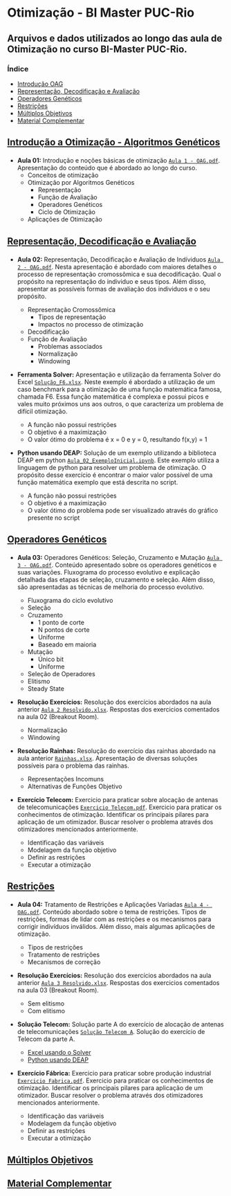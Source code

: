 # Otimização - BI Master PUC-Rio
## Arquivos e dados utilizados ao longo das aula de Otimização no curso BI-Master PUC-Rio.

### Índice
  
- [Introdução OAG](#introducao-oag)
- [Representação, Decodificação e Avaliação](#represent-decod-avaliacao)
- [Operadores Genéticos](#operadores)
- [Restrições](#restricao)
- [Múltiplos Objetivos](#multi-obj)
- [Material Complementar](#complementar)

<h2 id="introducao-oag">
  
[Introdução a Otimização - Algoritmos Genéticos](https://github.com/FelipeBorgesC/Otimizacao/tree/main/Aula%201%20-%20Conceitos%20B%C3%A1sicos%20Otimiza%C3%A7%C3%A3o)
  
</h2>

  - **Aula 01:** Introdução e noções básicas de otimização [`Aula 1 - OAG.pdf`](https://github.com/FelipeBorgesC/Otimizacao/blob/main/Aula%201%20-%20Conceitos%20B%C3%A1sicos%20Otimiza%C3%A7%C3%A3o/Aula%201%20-%20OAG.pdf). Apresentação do conteúdo que é abordado ao longo do curso.
    - Conceitos de otimização
    - Otimização por Algoritmos Genéticos 
      - Representação
      - Função de Avaliação
      - Operadores Genéticos
      - Ciclo de Otimização
    - Aplicações de Otimização


<h2 id="represent-decod-avaliacao">
  
[Representação, Decodificação e Avaliação](https://github.com/FelipeBorgesC/Otimizacao/tree/main/Aula%202%20-%20Respresenta%C3%A7%C3%A3o%2C%20Decodifica%C3%A7%C3%A3o%20e%20Avalia%C3%A7%C3%A3o)
  
</h2>

  - **Aula 02:** Representação, Decodificação e Avaliação de Indíviduos [`Aula 2 - OAG.pdf`](https://github.com/FelipeBorgesC/Otimizacao/blob/main/Aula%202%20-%20Respresenta%C3%A7%C3%A3o%2C%20Decodifica%C3%A7%C3%A3o%20e%20Avalia%C3%A7%C3%A3o/Aula%202%20-%20OAG.pdf). Nesta apresentação é abordado com maiores detalhes o processo de representação cromossômica e sua decodificação. Qual o propósito na representação do individuo e seus tipos. Além disso, apresentar as possíveis formas de avaliação dos individuos e o seu propósito.
  
    - Representação Cromossômica
      - Tipos de representação
      - Impactos no processo de otimização
    - Decodificação     
    - Função de Avaliação
      - Problemas associados
      - Normalização
      - Windowing


  - **Ferramenta Solver:** Apresentação e utilização da ferramenta Solver do Excel [`Solução_F6.xlsx`](https://github.com/FelipeBorgesC/Otimizacao/blob/main/Aula%202%20-%20Respresenta%C3%A7%C3%A3o%2C%20Decodifica%C3%A7%C3%A3o%20e%20Avalia%C3%A7%C3%A3o/Excel%20-%20Solver/Solu%C3%A7%C3%A3o_F6.xlsx). Neste exemplo é abordado a utilização de um caso benchmark para a otimização de uma função matemática famosa, chamada F6. Essa função matemática é complexa e possui picos e vales muito próximos uns aos outros, o que caracteriza um problema de difícil otimização.

    - A função não possui restrições
    - O objetivo é a maximização
    - O valor ótimo do problema é x = 0 e y = 0, resultando f(x,y) = 1


- **Python usando DEAP:** Solução de um exemplo utilizando a biblioteca DEAP em python [`Aula_02_ExemploInicial.ipynb`](https://github.com/FelipeBorgesC/Otimizacao/blob/main/Aula%202%20-%20Respresenta%C3%A7%C3%A3o%2C%20Decodifica%C3%A7%C3%A3o%20e%20Avalia%C3%A7%C3%A3o/Python%20-%20DEAP/Aula_02_ExemploInicial.ipynb). Este exemplo utiliza a linguagem de python para resolver um problema de otimização. O propósito desse exercício é encontrar o maior valor possível de uma função matemática exemplo que está descrita no script. 

    - A função não possui restrições
    - O objetivo é a maximização
    - O valor ótimo do problema pode ser visualizado através do gráfico presente no script


<h2 id="operadores">
  
[Operadores Genéticos](https://github.com/FelipeBorgesC/Otimizacao/tree/main/Aula%203%20-%20Operadores%20Gen%C3%A9ticos)
  
</h2>

 - **Aula 03:** Operadores Genéticos: Seleção, Cruzamento e Mutação [`Aula 3 - OAG.pdf`](https://github.com/FelipeBorgesC/Otimizacao/blob/main/Aula%203%20-%20Operadores%20Gen%C3%A9ticos/Aula%203%20-%20OAG.pdf). Conteúdo apresentado sobre os operadores genéticos e suas variações. Fluxograma do processo evolutivo e explicação detalhada das etapas de seleção, cruzamento e seleção. Além disso, são apresentadas as técnicas de melhoria do processo evolutivo.
 
    - Fluxograma do ciclo evolutivo      
    - Seleção
    - Cruzamento
      - 1 ponto de corte
      - N pontos de corte
      - Uniforme
      - Baseado em maioria
    - Mutação
      - Único bit
      - Uniforme
    - Seleção de Operadores
    - Elitismo
    - Steady State


 - **Resolução Exercícios:** Resolução dos exercícios abordados na aula anterior [`Aula 2 Resolvido.xlsx`](https://github.com/FelipeBorgesC/Otimizacao/blob/main/Aula%203%20-%20Operadores%20Gen%C3%A9ticos/Resolu%C3%A7%C3%A3o%20Aula%202/Aula%202%20Resolvido.xlsx). Respostas dos exercicios comentados na aula 02 (Breakout Room).
 
    - Normalização      
    - Windowing


 - **Resolução Rainhas:** Resolução do exercício das rainhas abordado na aula anterior [`Rainhas.xlsx`](https://github.com/FelipeBorgesC/Otimizacao/blob/main/Aula%203%20-%20Operadores%20Gen%C3%A9ticos/Resolu%C3%A7%C3%A3o%20Rainhas/Rainhas.xlsx). Apresentação de diversas soluções possíveis para o problema das rainhas.
 
    - Representações Incomuns     
    - Alternativas de Funções Objetivo

- **Exercício Telecom:** Exercicio para praticar sobre alocação de antenas de telecomunicações [`Exercicio Telecom.pdf`](https://github.com/FelipeBorgesC/Otimizacao/blob/main/Aula%203%20-%20Operadores%20Gen%C3%A9ticos/Telecom/Exercicio%20Telecom.pdf). Exercicio para praticar os conhecimentos de otimização. Identificar os principais pilares para aplicação de um otimizador. Buscar resolver o problema através dos otimizadores mencionados anteriormente.
 
    - Identificação das variáveis     
    - Modelagem da função objetivo
    - Definir as restrições
    - Executar a otimização


<h2 id="restricao">
  
[Restrições](https://github.com/FelipeBorgesC/Otimizacao/tree/main/Aula%204%20-%20Tratamento%20de%20Restri%C3%A7%C3%B5es)
  
</h2>

 - **Aula 04:** Tratamento de Restrições e Aplicações Variadas [`Aula 4 - OAG.pdf`](https://github.com/FelipeBorgesC/Otimizacao/blob/main/Aula%204%20-%20Tratamento%20de%20Restri%C3%A7%C3%B5es/Aula%204%20-%20OAG.pdf). Conteúdo abordado sobre o tema de restrições. Tipos de restrições, formas de lidar com as restrições e os mecanismos para corrigir indivíduos inválidos. Além disso, mais algumas aplicações de otimização.
 
    - Tipos de restrições
    - Tratamento de restrições
    - Mecanismos de correção


 - **Resolução Exercícios:** Resolução dos exercícios abordados na aula anterior [`Aula 3 Resolvido.xlsx`](https://github.com/FelipeBorgesC/Otimizacao/blob/main/Aula%204%20-%20Tratamento%20de%20Restri%C3%A7%C3%B5es/Resolu%C3%A7%C3%A3o%20Aula%203/Aula%203%20Resolvido.xlsx). Respostas dos exercicios comentados na aula 03 (Breakout Room).
 
    - Sem elitismo      
    - Com elitismo


- **Solução Telecom:** Solução parte A do exercício de alocação de antenas de telecomunicações [`Solução Telecom A`](https://github.com/FelipeBorgesC/Otimizacao/tree/main/Aula%204%20-%20Tratamento%20de%20Restri%C3%A7%C3%B5es/Resolu%C3%A7%C3%A3o%20Telecom). Solução do exercício de Telecom da parte A.
 
    - [Excel usando o Solver](https://github.com/FelipeBorgesC/Otimizacao/blob/main/Aula%204%20-%20Tratamento%20de%20Restri%C3%A7%C3%B5es/Resolu%C3%A7%C3%A3o%20Telecom/Solu%C3%A7%C3%A3o%20Telecom%20-%20Parte%20A.xlsx)
    - [Python usando DEAP](https://github.com/FelipeBorgesC/Otimizacao/blob/main/Aula%204%20-%20Tratamento%20de%20Restri%C3%A7%C3%B5es/Resolu%C3%A7%C3%A3o%20Telecom/Solu%C3%A7%C3%A3o%20Telecom%20-%20Parte%20A.ipynb)


- **Exercício Fábrica:** Exercicio para praticar sobre produção industrial [`Exercicio Fabrica.pdf`](https://github.com/FelipeBorgesC/Otimizacao/blob/main/Aula%204%20-%20Tratamento%20de%20Restri%C3%A7%C3%B5es/F%C3%A1brica/Exercicio%20Fabrica.pdf). Exercicio para praticar os conhecimentos de otimização. Identificar os principais pilares para aplicação de um otimizador. Buscar resolver o problema através dos otimizadores mencionados anteriormente.
 
    - Identificação das variáveis     
    - Modelagem da função objetivo
    - Definir as restrições
    - Executar a otimização


<h2 id="multi-obj">
  
[Múltiplos Objetivos](https://github.com/manoelakohler/DataMining/tree/main/05_Agrupamento)
  
</h2>

<h2 id="complementar">
  
[Material Complementar](https://github.com/manoelakohler/DataMining/tree/main/05_Agrupamento)
  
</h2>
